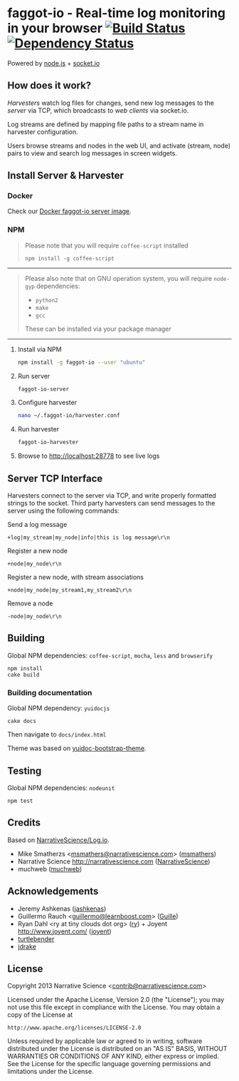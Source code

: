 faggot-io - Real-time log monitoring in your browser [![Build Status](https://travis-ci.org/muchweb/faggot-io.svg?branch=master)](https://travis-ci.org/muchweb/faggot-io) [![Dependency Status](https://gemnasium.com/muchweb/faggot-io.svg)](https://gemnasium.com/muchweb/faggot-io)
=================================================

Powered by [node.js](http://nodejs.org) + [socket.io](http://socket.io)

## How does it work?

*Harvesters* watch log files for changes, send new log messages to the *server* via TCP, which broadcasts to *web clients* via socket.io.

Log streams are defined by mapping file paths to a stream name in harvester configuration.

Users browse streams and nodes in the web UI, and activate (stream, node) pairs to view and search log messages in screen widgets.

## Install Server & Harvester

### Docker
Check our [Docker faggot-io server image](https://registry.hub.docker.com/u/muchweb/faggot-io-arch/).

### NPM

> Please note that you will require `coffee-script` installed
> ```
> npm install -g coffee-script
> ```

---

> Please also note that on GNU operation system, you will require `node-gyp` dependencies:
>
> - `python2`
> - `make`
> - `gcc`
>
> These can be installed via your package manager

---

1. Install via NPM

    ```bash
    npm install -g faggot-io --user "ubuntu"
    ```

2. Run server

    ```bash
    faggot-io-server
    ```

3. Configure harvester

    ```bash
    nano ~/.faggot-io/harvester.conf
    ```

4. Run harvester

    ```bash
    faggot-io-harvester
    ```

5. Browse to [http://localhost:28778](http://localhost:28778) to see live logs

## Server TCP Interface

Harvesters connect to the server via TCP, and write properly formatted strings to the socket.  Third party harvesters can send messages to the server using the following commands:

Send a log message

    +log|my_stream|my_node|info|this is log message\r\n

Register a new node

    +node|my_node\r\n

Register a new node, with stream associations

    +node|my_node|my_stream1,my_stream2\r\n

Remove a node

    -node|my_node\r\n


## Building

Global NPM dependencies: `coffee-script`, `mocha`, `less` and `browserify`

    npm install
    cake build

### Building documentation

Global NPM dependency: `yuidocjs`

    cake docs

Then navigate to `docs/index.html`

Theme was based on [yuidoc-bootstrap-theme](https://www.npmjs.org/package/yuidoc-bootstrap-theme).

## Testing

Global NPM dependencies: `nodeunit`

    npm test

## Credits

Based on [NarrativeScience/Log.io](https://github.com/NarrativeScience/Log.io).

- Mike Smatherzs &lt;msmathers@narrativescience.com&gt; ([msmathers](http://github.com/msmathers))
- Narrative Science http://narrativescience.com ([NarrativeScience](http://github.com/NarrativeScience))
- muchweb ([muchweb](http://github.com/muchweb))

## Acknowledgements

- Jeremy Ashkenas ([jashkenas](https://github.com/jashkenas))
- Guillermo Rauch &lt;guillermo@learnboost.com&gt; ([Guille](http://github.com/guille))
- Ryan Dahl &lt;ry at tiny clouds dot org&gt; ([ry](https://github.com/ry)) + Joyent http://www.joyent.com/ ([joyent](https://github.com/joyent/))
- [turtlebender](http://github.com/turtlebender)
- [jdrake](http://github.com/jdrake)

## License

Copyright 2013 Narrative Science &lt;contrib@narrativescience.com&gt;

Licensed under the Apache License, Version 2.0 (the "License");
you may not use this file except in compliance with the License.
You may obtain a copy of the License at

    http://www.apache.org/licenses/LICENSE-2.0

Unless required by applicable law or agreed to in writing, software
distributed under the License is distributed on an "AS IS" BASIS,
WITHOUT WARRANTIES OR CONDITIONS OF ANY KIND, either express or implied.
See the License for the specific language governing permissions and
limitations under the License.
